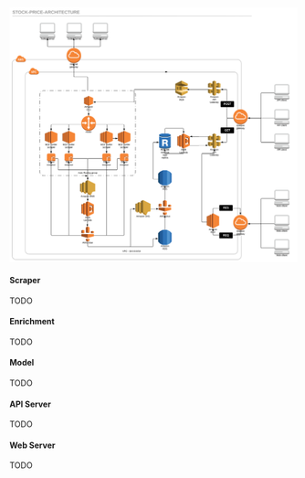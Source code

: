 ![AWS Service Architecture Diagram](./static/stock-price-architecture.svg)

#### Scraper

TODO

#### Enrichment

TODO

#### Model

TODO

#### API Server

TODO

#### Web Server

TODO
